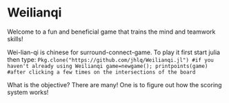 # Weilianqi

Welcome to a fun and beneficial game that trains the mind and teamwork skills!

Wei-lian-qi is chinese for surround-connect-game. To play it first start julia then type:
`
Pkg.clone("https://github.com/jhlq/Weilianqi.jl") #if you haven't already
using Weilianqi
game=newgame();
printpoints(game) #after clicking a few times on the intersections of the board
`

What is the objective? There are many! One is to figure out how the scoring system works!
